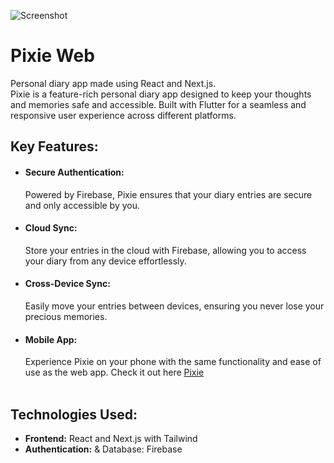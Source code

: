 ![Screenshot](https://github.com/FrostyCake47/Pixie---Personal-Diary/blob/main/assets/pixieWide.png)
# Pixie Web
Personal diary app made using React and Next.js. <br>
Pixie is a feature-rich personal diary app designed to keep your thoughts and memories safe and accessible. Built with Flutter for a seamless and responsive user experience across different platforms.

## Key Features:
* #### Secure Authentication:
  Powered by Firebase, Pixie ensures that your diary entries are secure and only accessible by you.
* #### Cloud Sync:
  Store your entries in the cloud with Firebase, allowing you to access your diary from any device effortlessly.
* #### Cross-Device Sync:
  Easily move your entries between devices, ensuring you never lose your precious memories.
* #### Mobile App:
  Experience Pixie on your phone with the same functionality and ease of use as the web app. Check it out here [Pixie](https://github.com/FrostyCake47/Pixie---Personal-Diary)
<br><br>

## Technologies Used:
* **Frontend:** React and Next.js with Tailwind
* **Authentication:** & Database: Firebase
